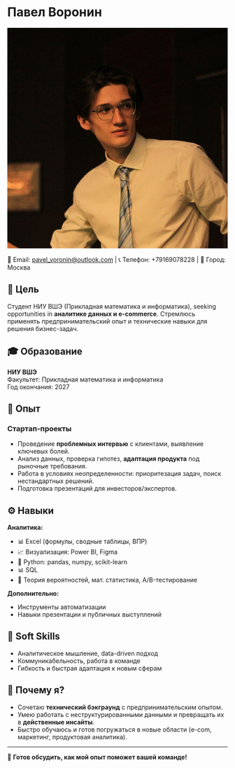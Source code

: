 # Павел Воронин  

![моё фото](me.png)

📧 Email: pavel_voronin@outlook.com | 📞 Телефон: +79169078228 | 📍 Город: Москва  

## 🎯 Цель  
Студент НИУ ВШЭ (Прикладная математика и информатика), seeking opportunities in **аналитике данных и e-commerce**. Стремлюсь применять предпринимательский опыт и технические навыки для решения бизнес-задач.  

## 🎓 Образование  
**НИУ ВШЭ**  
Факультет: Прикладная математика и информатика  
Год окончания: 2027

## 💼 Опыт  
### Стартап-проекты

- Проведение **проблемных интервью** с клиентами, выявление ключевых болей.  
- Анализ данных, проверка гипотез, **адаптация продукта** под рыночные требования.  
- Работа в условиях неопределенности: приоритезация задач, поиск нестандартных решений.  
- Подготовка презентаций для инвесторов/экспертов.

## ⚙️ Навыки
**Аналитика:**  
- 📊 Excel (формулы, сводные таблицы, ВПР)  
- 📈 Визуализация: Power BI, Figma  
- 🐍 Python: pandas, numpy, scikit-learn  
- 📊 SQL
- 🎲 Теория вероятностей, мат. статистика, A/B-тестирование  

**Дополнительно:**  
- Инструменты автоматизации
- Навыки презентации и публичных выступлений

## 🧩 Soft Skills
- Аналитическое мышление, data-driven подход  
- Коммуникабельность, работа в команде  
- Гибкость и быстрая адаптация к новым сферам  

## 🚀 Почему я?
- Сочетаю **технический бэкграунд** с предпринимательским опытом.  
- Умею работать с неструктурированными данными и превращать их в **действенные инсайты**.  
- Быстро обучаюсь и готов погружаться в новые области (e-com, маркетинг, продуктовая аналитика).  

---  
🔹 **Готов обсудить, как мой опыт поможет вашей команде!**  